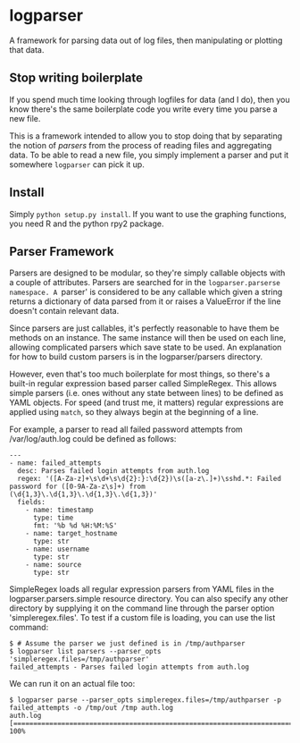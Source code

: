 logparser
=========

A framework for parsing data out of log files, then manipulating
or plotting that data.

Stop writing boilerplate
------------------------

If you spend much time looking through logfiles for data (and I
do), then you know there's the same boilerplate code you write
every time you parse a new file.

This is a framework intended to allow you to stop doing that by
separating the notion of *parsers* from the process of reading
files and aggregating data. To be able to read a new file, you
simply implement a parser and put it somewhere `logparser` can
pick it up.

Install
-------

Simply `python setup.py install`. If you want to use the graphing
functions, you need R and the python rpy2 package.

Parser Framework
----------------

Parsers are designed to be modular, so they're simply callable
objects with a couple of attributes. Parsers are searched for in
the `logparser.parserse namespace. A `parser' is considered to be
any callable which given a string returns a dictionary of data
parsed from it or raises a ValueError if the line doesn't contain
relevant data.

Since parsers are just callables, it's perfectly reasonable to
have them be methods on an instance. The same instance will
then be used on each line, allowing complicated parsers which
save state to be used. An explanation for how to build custom parsers is in the
logparser/parsers directory.

However, even that's too much boilerplate for most things, so
there's a built-in regular expression based parser called
SimpleRegex. This allows simple parsers (i.e. ones without any
state between lines) to be defined as YAML objects. For speed
(and trust me, it matters) regular expressions are applied using
`match`, so they always begin at the beginning of a line.

For example, a parser to read all failed password attempts from
/var/log/auth.log could be defined as follows:

    ---
    - name: failed_attempts
      desc: Parses failed login attempts from auth.log
      regex: '([A-Za-z]+\s\d+\s\d{2}:}:\d{2})\s([a-z\.]+)\sshd.*: Failed password for ([0-9A-Za-z\s]+) from (\d{1,3}\.\d{1,3}\.\d{1,3}\.\d{1,3})'
      fields:
        - name: timestamp
          type: time
          fmt: '%b %d %H:%M:%S'
        - name: target_hostname
          type: str
        - name: username
          type: str
        - name: source
          type: str


SimpleRegex loads all regular expression parsers from YAML files
in the logparser.parsers.simple resource directory. You can also
specify any other directory by supplying it on the command line
through the parser option 'simpleregex.files'.  To test if a
custom file is loading, you can use the list command:

    $ # Assume the parser we just defined is in /tmp/authparser
    $ logparser list parsers --parser_opts 'simpleregex.files=/tmp/authparser'
    failed_attempts - Parses failed login attempts from auth.log

We can run it on an actual file too:

    $ logparser parse --parser_opts simpleregex.files=/tmp/authparser -p failed_attempts -o /tmp/out /tmp auth.log
    auth.log [=============================================================================] 100%

